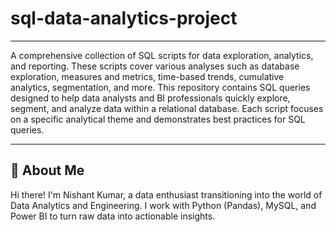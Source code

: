 # sql-data-analytics-project

---
A comprehensive collection of SQL scripts for data exploration, analytics, and reporting. These scripts cover various analyses such as database exploration, measures and metrics, time-based trends, cumulative analytics, segmentation, and more. This repository contains SQL queries designed to help data analysts and BI professionals quickly explore, segment, and analyze data within a relational database. Each script focuses on a specific analytical theme and demonstrates best practices for SQL queries.

---
🌟 About Me
---
Hi there! I'm Nishant Kumar, a data enthusiast transitioning into the world of Data Analytics and Engineering. 
I work with Python (Pandas), MySQL, and Power BI to turn raw data into actionable insights.
